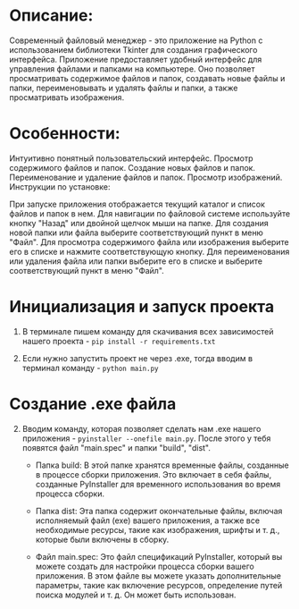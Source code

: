 # Описание:

Современный файловый менеджер - это приложение на Python с использованием библиотеки Tkinter для создания графического интерфейса. Приложение предоставляет удобный интерфейс для управления файлами и папками на компьютере. Оно позволяет просматривать содержимое файлов и папок, создавать новые файлы и папки, переименовывать и удалять файлы и папки, а также просматривать изображения.

# Особенности:

Интуитивно понятный пользовательский интерфейс.
Просмотр содержимого файлов и папок.
Создание новых файлов и папок.
Переименование и удаление файлов и папок.
Просмотр изображений.
Инструкции по установке:

При запуске приложения отображается текущий каталог и список файлов и папок в нем.
Для навигации по файловой системе используйте кнопку "Назад" или двойной щелчок мыши на папке.
Для создания новой папки или файла выберите соответствующий пункт в меню "Файл".
Для просмотра содержимого файла или изображения выберите его в списке и нажмите соответствующую кнопку.
Для переименования или удаления файла или папки выберите его в списке и выберите соответствующий пункт в меню "Файл".

# Инициализация и запуск проекта

1. В терминале пишем команду для скачивания всех зависимостей нашего проекта - `pip install -r requirements.txt`

2. Если нужно запустить проект не через .exe, тогда вводим в терминал команду - `python main.py`

# Создание .exe файла

2. Вводим команду, которая позволяет сделать нам .exe нашего приложения - `pyinstaller --onefile main.py`.
   После этого у тебя появятся файл "main.spec" и папки "build", "dist".

   - Папка build: В этой папке хранятся временные файлы, созданные в процессе сборки приложения. Это включает в себя файлы, созданные PyInstaller для временного использования во время процесса сборки.

   - Папка dist: Эта папка содержит окончательные файлы, включая исполняемый файл (exe) вашего приложения, а также все необходимые ресурсы, такие как изображения, шрифты и т. д., которые были включены в сборку.

   - Файл main.spec: Это файл спецификаций PyInstaller, который вы можете создать для настройки процесса сборки вашего приложения. В этом файле вы можете указать дополнительные параметры, такие как включение ресурсов, определение путей поиска модулей и т. д. Он может быть использован.
